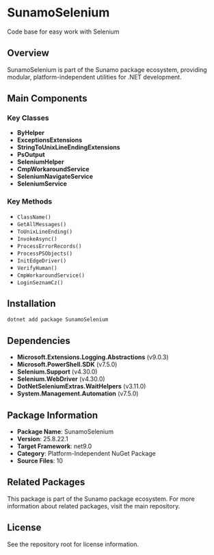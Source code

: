 # SunamoSelenium

Code base for easy work with Selenium

## Overview

SunamoSelenium is part of the Sunamo package ecosystem, providing modular, platform-independent utilities for .NET development.

## Main Components

### Key Classes

- **ByHelper**
- **ExceptionsExtensions**
- **StringToUnixLineEndingExtensions**
- **PsOutput**
- **SeleniumHelper**
- **CmpWorkaroundService**
- **SeleniumNavigateService**
- **SeleniumService**

### Key Methods

- `ClassName()`
- `GetAllMessages()`
- `ToUnixLineEnding()`
- `InvokeAsync()`
- `ProcessErrorRecords()`
- `ProcessPSObjects()`
- `InitEdgeDriver()`
- `VerifyHuman()`
- `CmpWorkaroundService()`
- `LoginSeznamCz()`

## Installation

```bash
dotnet add package SunamoSelenium
```

## Dependencies

- **Microsoft.Extensions.Logging.Abstractions** (v9.0.3)
- **Microsoft.PowerShell.SDK** (v7.5.0)
- **Selenium.Support** (v4.30.0)
- **Selenium.WebDriver** (v4.30.0)
- **DotNetSeleniumExtras.WaitHelpers** (v3.11.0)
- **System.Management.Automation** (v7.5.0)

## Package Information

- **Package Name**: SunamoSelenium
- **Version**: 25.8.22.1
- **Target Framework**: net9.0
- **Category**: Platform-Independent NuGet Package
- **Source Files**: 10

## Related Packages

This package is part of the Sunamo package ecosystem. For more information about related packages, visit the main repository.

## License

See the repository root for license information.
